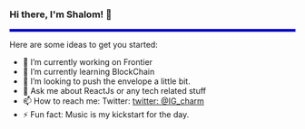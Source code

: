 ### Hi there, I'm Shalom! 👋

<hr style="border:2px solid blue">

Here are some ideas to get you started:

- 🔭 I’m currently working on Frontier
- 🌱 I’m currently learning BlockChain
- 👯 I’m looking to push the envelope a little bit.
- 💬 Ask me about ReactJs or any tech related stuff
- 📫 How to reach me: Twitter: [twitter: @IG_charm](https://twitter.com/IG_Charm) 
- ⚡ Fun fact: Music is my kickstart for the day.
